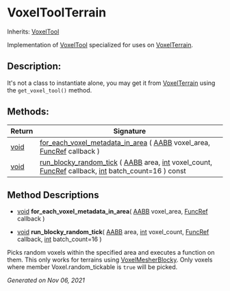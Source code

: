 # VoxelToolTerrain

Inherits: [VoxelTool](VoxelTool.md)


Implementation of [VoxelTool](VoxelTool.md) specialized for uses on [VoxelTerrain](VoxelTerrain.md).

## Description: 

It's not a class to instantiate alone, you may get it from [VoxelTerrain](VoxelTerrain.md) using the `get_voxel_tool()` method.

## Methods: 


Return     | Signature                                                                                                                                                                                                                                                                                                                                                                                               
---------- | --------------------------------------------------------------------------------------------------------------------------------------------------------------------------------------------------------------------------------------------------------------------------------------------------------------------------------------------------------------------------------------------------------
[void](#)  | [for_each_voxel_metadata_in_area](#i_for_each_voxel_metadata_in_area) ( [AABB](https://docs.godotengine.org/en/stable/classes/class_aabb.html) voxel_area, [FuncRef](https://docs.godotengine.org/en/stable/classes/class_funcref.html) callback )                                                                                                                                                      
[void](#)  | [run_blocky_random_tick](#i_run_blocky_random_tick) ( [AABB](https://docs.godotengine.org/en/stable/classes/class_aabb.html) area, [int](https://docs.godotengine.org/en/stable/classes/class_int.html) voxel_count, [FuncRef](https://docs.godotengine.org/en/stable/classes/class_funcref.html) callback, [int](https://docs.godotengine.org/en/stable/classes/class_int.html) batch_count=16 ) const 
<p></p>

## Method Descriptions

- [void](#)<span id="i_for_each_voxel_metadata_in_area"></span> **for_each_voxel_metadata_in_area**( [AABB](https://docs.godotengine.org/en/stable/classes/class_aabb.html) voxel_area, [FuncRef](https://docs.godotengine.org/en/stable/classes/class_funcref.html) callback ) 


- [void](#)<span id="i_run_blocky_random_tick"></span> **run_blocky_random_tick**( [AABB](https://docs.godotengine.org/en/stable/classes/class_aabb.html) area, [int](https://docs.godotengine.org/en/stable/classes/class_int.html) voxel_count, [FuncRef](https://docs.godotengine.org/en/stable/classes/class_funcref.html) callback, [int](https://docs.godotengine.org/en/stable/classes/class_int.html) batch_count=16 ) 

Picks random voxels within the specified area and executes a function on them. This only works for terrains using [VoxelMesherBlocky](VoxelMesherBlocky.md). Only voxels where member Voxel.random_tickable is `true` will be picked.

_Generated on Nov 06, 2021_
